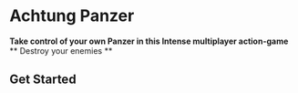 # Achtung Panzer #

**Take control of your own Panzer in this Intense multiplayer action-game**
** Destroy your enemies **


## Get Started ##